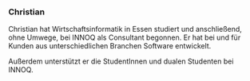 ### Christian

Christian hat Wirtschaftsinformatik in Essen studiert und anschließend, ohne Umwege, bei INNOQ als Consultant begonnen. Er hat bei und für Kunden aus unterschiedlichen Branchen Software entwickelt.

Außerdem unterstützt er die StudentInnen und dualen Studenten bei INNOQ.
